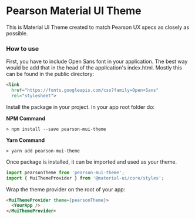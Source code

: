 # Pearson Material UI Theme

This is Material UI Theme created to match Pearson UX specs as closely as possible.

### How to use
First, you have to include Open Sans font in your application. The best way would be add that in the head of
the application's index.html. Mostly this can be found in the public directory:
```html
<link
  href="https://fonts.googleapis.com/css?family=Open+Sans"
  rel="stylesheet">
```

Install the package in your project. In your app root folder do:

**NPM Command**

```shell
> npm install --save pearson-mui-theme
```

**Yarn Command**

```shell
> yarn add pearson-mui-theme
```

Once package is installed, it can be imported and used as your theme.
```javascript
import pearsonTheme from 'pearson-mui-theme';
import { MuiThemeProvider } from '@material-ui/core/styles';
```

Wrap the theme provider on the root of your app:

```html
<MuiThemeProvider theme={pearsonTheme}>
  <YourApp />
</MuiThemeProvider>
```
